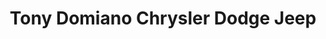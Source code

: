 ---
title: "Tony Domiano Chrysler Dodge Jeep"
url: /eynon/tony-domiano-chrysler-dodge-jeep/
shop: car
---
